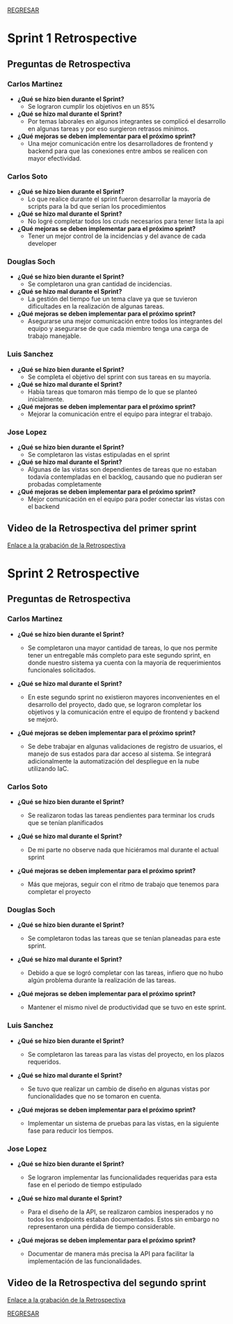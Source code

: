 [REGRESAR](../../README.md)


# Sprint 1 Retrospective

## Preguntas de Retrospectiva

### Carlos Martinez
- **¿Qué se hizo bien durante el Sprint?**
  - Se lograron cumplir los objetivos en un 85%
- **¿Qué se hizo mal durante el Sprint?**
  - Por temas laborales en algunos integrantes se complicó el desarrollo en algunas tareas y por eso surgieron retrasos mínimos.
- **¿Qué mejoras se deben implementar para el próximo sprint?**
  - Una mejor comunicación entre los desarrolladores de frontend y backend para que las conexiones entre ambos se realicen con mayor efectividad. 

### Carlos Soto
- **¿Qué se hizo bien durante el Sprint?**
  - Lo que realice durante el sprint fueron desarrollar la mayoría de scripts para la bd que serían los procedimientos
- **¿Qué se hizo mal durante el Sprint?**
  - No logré completar todos los cruds necesarios para tener lista la api
- **¿Qué mejoras se deben implementar para el próximo sprint?**
  - Tener un mejor control de la incidencias y del avance de cada developer

### Douglas Soch
- **¿Qué se hizo bien durante el Sprint?**
  - Se completaron una gran cantidad de incidencias.
- **¿Qué se hizo mal durante el Sprint?**
  - La gestión del tiempo fue un tema clave ya que se tuvieron dificultades en la realización de algunas tareas.
- **¿Qué mejoras se deben implementar para el próximo sprint?**
  - Asegurarse una mejor comunicación entre todos los integrantes del equipo y asegurarse de que cada miembro tenga una carga de trabajo manejable.

### Luis Sanchez
- **¿Qué se hizo bien durante el Sprint?**
  - Se completa el objetivo del sprint con sus tareas en su mayoría.
- **¿Qué se hizo mal durante el Sprint?**
  - Había tareas que tomaron más tiempo de lo que se planteó inicialmente.
- **¿Qué mejoras se deben implementar para el próximo sprint?**
  - Mejorar la comunicación entre el equipo para integrar el trabajo.

### Jose Lopez
- **¿Qué se hizo bien durante el Sprint?**
  - Se completaron las vistas estipuladas en el sprint
- **¿Qué se hizo mal durante el Sprint?**
  - Algunas de las vistas son dependientes de tareas que no estaban todavía contempladas en el backlog, causando que no pudieran ser probadas completamente
- **¿Qué mejoras se deben implementar para el próximo sprint?**
  - Mejor comunicación en el equipo para poder conectar las vistas con el backend

## Video de la Retrospectiva del primer sprint
[Enlace a la grabación de la Retrospectiva](https://drive.google.com/file/d/1FEIwuk0sXGRCP5yIckgGJCUyhWzIVXTZ/view?usp=sharing)


# Sprint 2 Retrospective

## Preguntas de Retrospectiva

### Carlos Martinez

- **¿Qué se hizo bien durante el Sprint?**
  - Se completaron una mayor cantidad de tareas, lo que nos permite tener un entregable más completo para este segundo sprint, en donde nuestro sistema ya cuenta con la mayoría de requerimientos funcionales solicitados.

- **¿Qué se hizo mal durante el Sprint?**
  - En este segundo sprint no existieron mayores inconvenientes en el desarrollo del proyecto, dado que, se lograron completar los objetivos y la comunicación entre el equipo de frontend y backend se mejoró. 

- **¿Qué mejoras se deben implementar para el próximo sprint?**
  -  Se debe trabajar en algunas validaciones de registro de usuarios, el manejo de sus estados para dar acceso al sistema. Se integrará adicionalmente la automatización del despliegue en la nube utilizando IaC.

### Carlos Soto

- **¿Qué se hizo bien durante el Sprint?**
  - Se realizaron todas las tareas pendientes para terminar los cruds que se tenían planificados

- **¿Qué se hizo mal durante el Sprint?**
  - De mi parte no observe nada que hiciéramos mal durante el actual sprint

- **¿Qué mejoras se deben implementar para el próximo sprint?**
  - Más que mejoras, seguir con el ritmo de trabajo que tenemos para completar el proyecto

### Douglas Soch

- **¿Qué se hizo bien durante el Sprint?**
  - Se completaron todas las tareas que se tenían planeadas para este sprint.

- **¿Qué se hizo mal durante el Sprint?**
  - Debido a que se logró completar con las tareas, infiero que no hubo algún problema durante la realización de las tareas.

- **¿Qué mejoras se deben implementar para el próximo sprint?**
  - Mantener el mismo nivel de productividad que se tuvo en este sprint.

### Luis Sanchez
- **¿Qué se hizo bien durante el Sprint?**
  - Se completaron las tareas para las vistas del proyecto, en los plazos requeridos.

- **¿Qué se hizo mal durante el Sprint?**
  - Se tuvo que realizar un cambio de diseño en algunas vistas por funcionalidades que no se tomaron en cuenta.

- **¿Qué mejoras se deben implementar para el próximo sprint?**
  - Implementar un sistema de pruebas para las vistas, en la siguiente fase para reducir los tiempos.

### Jose Lopez
- **¿Qué se hizo bien durante el Sprint?**
  - Se lograron implementar las funcionalidades requeridas para esta fase en el periodo de tiempo estipulado

- **¿Qué se hizo mal durante el Sprint?**
  - Para el diseño de la API, se realizaron cambios inesperados y no todos los endpoints estaban documentados. Estos sin embargo no representaron una pérdida de tiempo considerable.

- **¿Qué mejoras se deben implementar para el próximo sprint?**
  - Documentar de manera más precisa la API para facilitar la implementación de las funcionalidades.


## Video de la Retrospectiva del segundo sprint
[Enlace a la grabación de la Retrospectiva](https://drive.google.com/file/d/1Xnw6K6tSI0eEced8Zhmiqu67SAIqcnqJ/view?usp=sharing)

[REGRESAR](../../README.md)